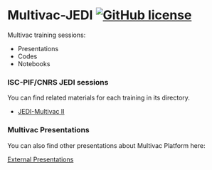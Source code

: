 # Multivac-JEDI [![GitHub license](https://img.shields.io/badge/license-MIT-blue.svg)](https://github.com/multivacplatform/multivac-jedi/blob/master/LICENSE)

Multivac training sessions:

* Presentations
* Codes
* Notebooks

### ISC-PIF/CNRS JEDI sessions

You can find related materials for each training in its directory.

* [JEDI-Multivac II](https://github.com/multivacplatform/jedi-multivac/tree/master/Jedi-Multivac-201)

### Multivac Presentations

You can also find other presentations about Multivac Platform here:

[External Presentations](https://github.com/multivacplatform/multivac-jedi/tree/master/External-Presentations)
